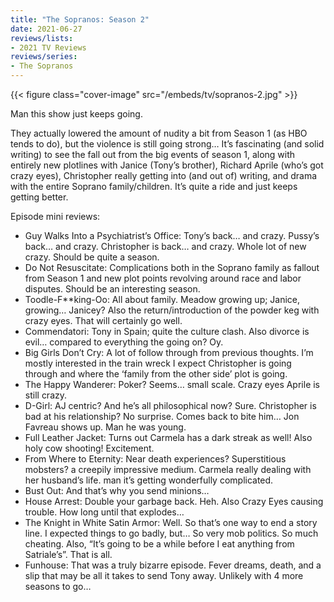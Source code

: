```yaml
---
title: "The Sopranos: Season 2"
date: 2021-06-27
reviews/lists:
- 2021 TV Reviews
reviews/series:
- The Sopranos
---
```

{{< figure class="cover-image" src="/embeds/tv/sopranos-2.jpg" >}}

Man this show just keeps going. 

They actually lowered the amount of nudity a bit from Season 1 (as HBO tends to do), but the violence is still going strong… It’s fascinating (and solid writing) to see the fall out from the big events of season 1, along with entirely new plotlines with Janice (Tony’s brother), Richard Aprile (who’s got crazy eyes), Christopher really getting into (and out of) writing, and drama with the entire Soprano family/children. It’s quite a ride and just keeps getting better.

Episode mini reviews:

- Guy Walks Into a Psychiatrist’s Office: Tony’s back… and crazy. Pussy’s back… and crazy. Christopher is back… and crazy. Whole lot of new crazy. Should be quite a season.
- Do Not Resuscitate: Complications both in the Soprano family as fallout from Season 1 and new plot points revolving around race and labor disputes. Should be an interesting season.
- Toodle-F**king-Oo: All about family. Meadow growing up; Janice, growing… Janicey? Also the return/introduction of the powder keg with crazy eyes. That will certainly go well.
- Commendatori: Tony in Spain; quite the culture clash. Also divorce is evil… compared to everything the going on? Oy.
- Big Girls Don’t Cry: A lot of follow through from previous thoughts. I’m mostly interested in the train wreck I expect Christopher is going through and where the ‘family from the other side’ plot is going.
- The Happy Wanderer: Poker? Seems… small scale. Crazy eyes Aprile is still crazy.
- D-Girl: AJ centric? And he’s all philosophical now? Sure. Christopher is bad at his relationship? No surprise. Comes back to bite him… Jon Favreau shows up. Man he was young.
- Full Leather Jacket: Turns out Carmela has a dark streak as well! Also holy cow shooting! Excitement.
- From Where to Eternity: Near death experiences? Superstitious mobsters? a creepily impressive medium. Carmela really dealing with her husband’s life. man it’s getting wonderfully complicated.
- Bust Out: And that’s why you send minions…
- House Arrest: Double your garbage back. Heh. Also Crazy Eyes causing trouble. How long until that explodes…
- The Knight in White Satin Armor: Well. So that’s one way to end a story line. I expected things to go badly, but… So very mob politics. So much cheating. Also, “It’s going to be a while before I eat anything from Satriale’s”. That is all.
- Funhouse: That was a truly bizarre episode. Fever dreams, death, and a slip that may be all it takes to send Tony away. Unlikely with 4 more seasons to go…
